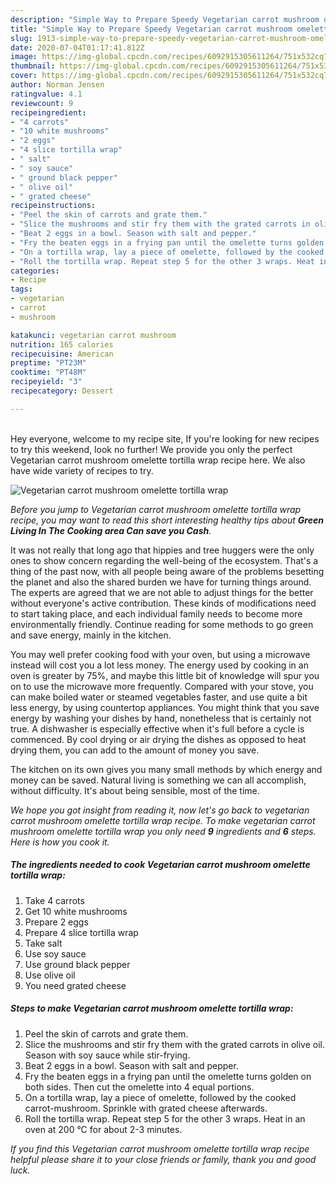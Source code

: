 ```yaml
---
description: "Simple Way to Prepare Speedy Vegetarian carrot mushroom omelette tortilla wrap"
title: "Simple Way to Prepare Speedy Vegetarian carrot mushroom omelette tortilla wrap"
slug: 1913-simple-way-to-prepare-speedy-vegetarian-carrot-mushroom-omelette-tortilla-wrap
date: 2020-07-04T01:17:41.812Z
image: https://img-global.cpcdn.com/recipes/6092915305611264/751x532cq70/vegetarian-carrot-mushroom-omelette-tortilla-wrap-recipe-main-photo.jpg
thumbnail: https://img-global.cpcdn.com/recipes/6092915305611264/751x532cq70/vegetarian-carrot-mushroom-omelette-tortilla-wrap-recipe-main-photo.jpg
cover: https://img-global.cpcdn.com/recipes/6092915305611264/751x532cq70/vegetarian-carrot-mushroom-omelette-tortilla-wrap-recipe-main-photo.jpg
author: Norman Jensen
ratingvalue: 4.1
reviewcount: 9
recipeingredient:
- "4 carrots"
- "10 white mushrooms"
- "2 eggs"
- "4 slice tortilla wrap"
- " salt"
- " soy sauce"
- " ground black pepper"
- " olive oil"
- " grated cheese"
recipeinstructions:
- "Peel the skin of carrots and grate them."
- "Slice the mushrooms and stir fry them with the grated carrots in olive oil. Season with soy sauce while stir-frying."
- "Beat 2 eggs in a bowl. Season with salt and pepper."
- "Fry the beaten eggs in a frying pan until the omelette turns golden on both sides. Then cut the omelette into 4 equal portions."
- "On a tortilla wrap, lay a piece of omelette, followed by the cooked carrot-mushroom. Sprinkle with grated cheese afterwards."
- "Roll the tortilla wrap. Repeat step 5 for the other 3 wraps. Heat in an oven at 200 °C for about 2-3 minutes."
categories:
- Recipe
tags:
- vegetarian
- carrot
- mushroom

katakunci: vegetarian carrot mushroom 
nutrition: 165 calories
recipecuisine: American
preptime: "PT23M"
cooktime: "PT48M"
recipeyield: "3"
recipecategory: Dessert

---
```

<br>
Hey everyone, welcome to my recipe site, If you're looking for new recipes to try this weekend, look no further! We provide you only the perfect Vegetarian carrot mushroom omelette tortilla wrap recipe here. We also have wide variety of recipes to try.
<br>


![Vegetarian carrot mushroom omelette tortilla wrap](https://img-global.cpcdn.com/recipes/6092915305611264/751x532cq70/vegetarian-carrot-mushroom-omelette-tortilla-wrap-recipe-main-photo.jpg)

<i>Before you jump to Vegetarian carrot mushroom omelette tortilla wrap recipe, you may want to read this short interesting healthy tips about 
<strong>Green Living In The Cooking area Can save you Cash</strong>.</i>
</br>

It was not really that long ago that hippies and tree huggers were the only ones to show concern regarding the well-being of the ecosystem. That's a thing of the past now, with all people being aware of the problems besetting the planet and also the shared burden we have for turning things around. The experts are agreed that we are not able to adjust things for the better without everyone's active contribution. These kinds of modifications need to start taking place, and each individual family needs to become more environmentally friendly. Continue reading for some methods to go green and save energy, mainly in the kitchen.

You may well prefer cooking food with your oven, but using a microwave instead will cost you a lot less money. The energy used by cooking in an oven is greater by 75%, and maybe this little bit of knowledge will spur you on to use the microwave more frequently. Compared with your stove, you can make boiled water or steamed vegetables faster, and use quite a bit less energy, by using countertop appliances. You might think that you save energy by washing your dishes by hand, nonetheless that is certainly not true. A dishwasher is especially effective when it's full before a cycle is commenced. By cool drying or air drying the dishes as opposed to heat drying them, you can add to the amount of money you save.

The kitchen on its own gives you many small methods by which energy and money can be saved. Natural living is something we can all accomplish, without difficulty. It's about being sensible, most of the time.


<i>We hope you got insight from reading it, now let's go back to vegetarian carrot mushroom omelette tortilla wrap recipe. To make vegetarian carrot mushroom omelette tortilla wrap you only need <strong>9</strong> ingredients and <strong>6</strong> steps. Here is how you cook it.
</i>

##### The ingredients needed to cook Vegetarian carrot mushroom omelette tortilla wrap:

1. Take 4 carrots
1. Get 10 white mushrooms
1. Prepare 2 eggs
1. Prepare 4 slice tortilla wrap
1. Take  salt
1. Use  soy sauce
1. Use  ground black pepper
1. Use  olive oil
1. You need  grated cheese


##### Steps to make Vegetarian carrot mushroom omelette tortilla wrap:

1. Peel the skin of carrots and grate them.
1. Slice the mushrooms and stir fry them with the grated carrots in olive oil. Season with soy sauce while stir-frying.
1. Beat 2 eggs in a bowl. Season with salt and pepper.
1. Fry the beaten eggs in a frying pan until the omelette turns golden on both sides. Then cut the omelette into 4 equal portions.
1. On a tortilla wrap, lay a piece of omelette, followed by the cooked carrot-mushroom. Sprinkle with grated cheese afterwards.
1. Roll the tortilla wrap. Repeat step 5 for the other 3 wraps. Heat in an oven at 200 °C for about 2-3 minutes.


<i>If you find this Vegetarian carrot mushroom omelette tortilla wrap recipe helpful please share it to your close friends or family, thank you and good luck.</i>
